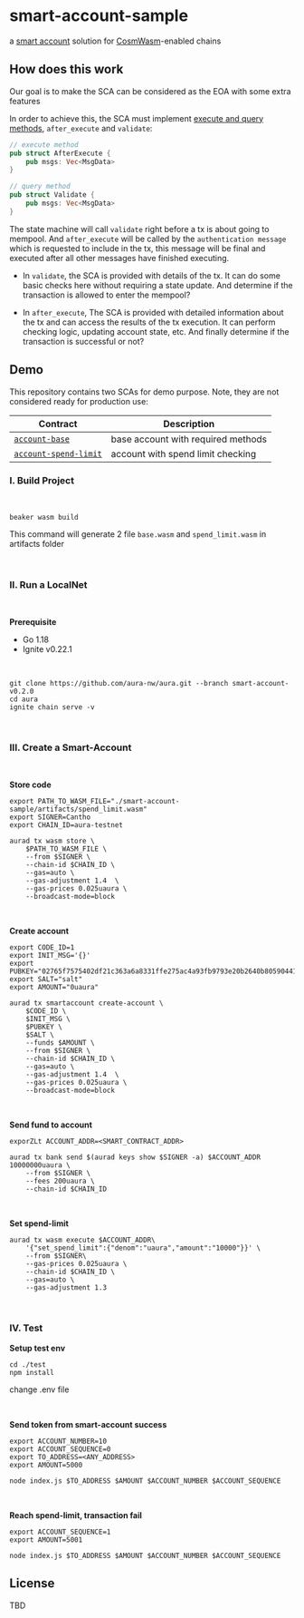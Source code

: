 # smart-account-sample

a [smart account][3] solution for [CosmWasm][1]-enabled chains

## How does this work

Our goal is to make the SCA can be considered as the EOA with some extra features

In order to achieve this, the SCA must implement [execute and query methods][2], `after_execute` and `validate`:

```rust
// execute method
pub struct AfterExecute {
    pub msgs: Vec<MsgData>
}

// query method
pub struct Validate { 
    pub msgs: Vec<MsgData>
}
```

The state machine will call `validate` right before a tx is about going to mempool. And `after_execute` will be called by the `authentication message` which is requested to include in the tx, this message will be final and executed after all other messages have finished executing.

- In `validate`, the SCA is provided with details of the tx. It can do some basic checks here without requiring a state update. And determine if the transaction is allowed to enter the mempool?

- In `after_execute`, The SCA is provided with detailed information about the tx and can access the results of the tx execution. It can perform checking logic, updating account state, etc. And finally determine if the transaction is successful or not?

## Demo

This repository contains two SCAs for demo purpose. Note, they are not considered ready for production use:

| Contract                                               | Description                                     |
| ------------------------------------------------------ | ----------------------------------------------- |
| [`account-base`](./contracts/base/)                    | base account with required methods             |
| [`account-spend-limit`](./contracts/spend-limit/)      | account with spend limit checking               |

### I. Build Project

</br>

```
beaker wasm build
```
This command will generate 2 file `base.wasm` and `spend_limit.wasm` in artifacts folder

</br>

### II. Run a LocalNet

</br>

**Prerequisite**
- Go 1.18
- Ignite v0.22.1

</br>

```
git clone https://github.com/aura-nw/aura.git --branch smart-account-v0.2.0
cd aura
ignite chain serve -v
```

</br>

### III. Create a Smart-Account

</br>

**Store code**
```
export PATH_TO_WASM_FILE="./smart-account-sample/artifacts/spend_limit.wasm"
export SIGNER=Cantho
export CHAIN_ID=aura-testnet

aurad tx wasm store \
    $PATH_TO_WASM_FILE \
    --from $SIGNER \
    --chain-id $CHAIN_ID \
    --gas=auto \
    --gas-adjustment 1.4  \
    --gas-prices 0.025uaura \
    --broadcast-mode=block
```

</br>

**Create account**
```
export CODE_ID=1
export INIT_MSG='{}'
export PUBKEY="02765f7575402df21c363a6a8331ffe275ac4a93fb9793e20b2640b80590441533"
export SALT="salt"
export AMOUNT="0uaura"

aurad tx smartaccount create-account \
    $CODE_ID \
    $INIT_MSG \
    $PUBKEY \
    $SALT \
    --funds $AMOUNT \
    --from $SIGNER \
    --chain-id $CHAIN_ID \
    --gas=auto \
    --gas-adjustment 1.4  \
    --gas-prices 0.025uaura \
    --broadcast-mode=block
```

</br>

**Send fund to account**
```
exporZLt ACCOUNT_ADDR=<SMART_CONTRACT_ADDR>

aurad tx bank send $(aurad keys show $SIGNER -a) $ACCOUNT_ADDR 10000000uaura \
    --from $SIGNER \
    --fees 200uaura \
    --chain-id $CHAIN_ID
```

</br>

**Set spend-limit**
```
aurad tx wasm execute $ACCOUNT_ADDR\
    '{"set_spend_limit":{"denom":"uaura","amount":"10000"}}' \
    --from $SIGNER\
    --gas-prices 0.025uaura \
    --chain-id $CHAIN_ID \
    --gas=auto \
    --gas-adjustment 1.3
```

</br>

### IV. Test

**Setup test env**
```
cd ./test
npm install
```
change .env file

</br>

**Send token from smart-account success**
```
export ACCOUNT_NUMBER=10
export ACCOUNT_SEQUENCE=0
export TO_ADDRESS=<ANY_ADDRESS>
export AMOUNT=5000

node index.js $TO_ADDRESS $AMOUNT $ACCOUNT_NUMBER $ACCOUNT_SEQUENCE
```

</br>

**Reach spend-limit, transaction fail**
```
export ACCOUNT_SEQUENCE=1
export AMOUNT=5001

node index.js $TO_ADDRESS $AMOUNT $ACCOUNT_NUMBER $ACCOUNT_SEQUENCE
```

## License

TBD

[1]: https://cosmwasm.com/
[2]: https://github.com/aura-nw/smart-account-sample/packages/src/lib.rs#L24-L35
[3]: https://aura-network.notion.site/Smart-Account-e69e51d6449b46dcb7c157a325dfb44f